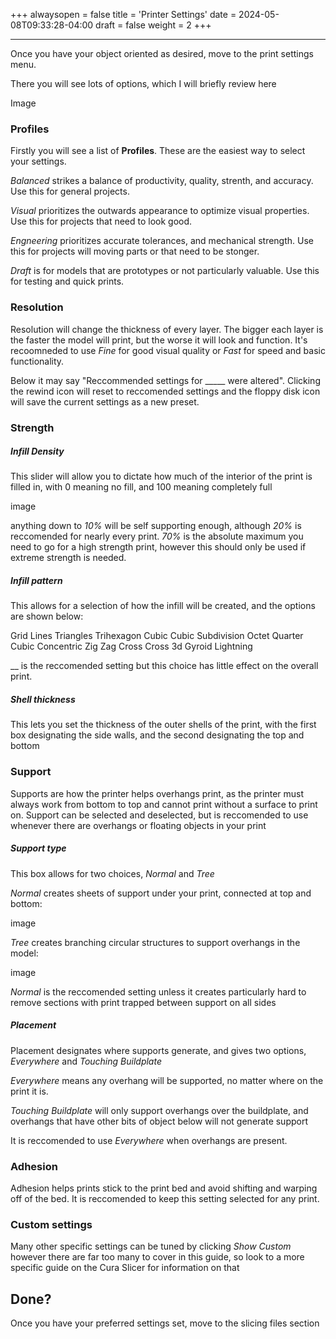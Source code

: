 +++
alwaysopen = false
title = 'Printer Settings'
date = 2024-05-08T09:33:28-04:00
draft = false
weight = 2
+++

---

Once you have your object oriented as desired, move to the print settings menu.

There you will see lots of options, which I will briefly review here 

Image

### Profiles

Firstly you will see a list of **Profiles**. These are the easiest way to select your settings.

*Balanced* strikes a balance of productivity, quality, strenth, and accuracy. Use this for general projects.

*Visual* prioritizes the outwards appearance to optimize visual properties. Use this for projects that need to look good.

*Engneering* prioritizes accurate tolerances, and mechanical strength. Use this for projects will moving parts or that need to be stonger.

*Draft* is for models that are prototypes or not particularly valuable. Use this for testing and quick prints.

### Resolution

Resolution will change the thickness of every layer. The bigger each layer is the faster the model will print, but the worse it will look and function. It's recoomneded to use *Fine* for good visual quality or *Fast* for speed and basic functionality. 

Below it may say "Reccommended settings for _____ were altered". Clicking the rewind icon will reset to reccomended settings and the floppy disk icon will save the current settings as a new preset.

### Strength

##### Infill Density

This slider will allow you to dictate how much of the interior of the print is filled in, with 0 meaning no fill, and 100 meaning completely full

image

anything down to *10%* will be self supporting enough, although *20%* is reccomended for nearly every print. *70%* is the absolute maximum you need to go for a high strength print, however this should only be used if extreme strength is needed.

##### Infill pattern

This allows for a selection of how the infill will be created, and the options are shown below:

Grid
Lines
Triangles
Trihexagon
Cubic
Cubic Subdivision
Octet
Quarter Cubic
Concentric
Zig Zag
Cross
Cross 3d
Gyroid
Lightning

__ is the reccomended setting but this choice has little effect on the overall print.

##### Shell thickness

This lets you set the thickness of the outer shells of the print, with the first box designating the side walls, and the second designating the top and bottom

### Support 

Supports are how the printer helps overhangs print, as the printer must always work from bottom to top and cannot print without a surface to print on. Support can be selected and deselected, but is reccomended to use whenever there are overhangs or floating objects in your print

##### Support type

This box allows for two choices, *Normal* and *Tree*

*Normal* creates sheets of support under your print, connected at top and bottom:

image

*Tree* creates branching circular structures to support overhangs in the model:

image

*Normal* is the reccomended setting unless it creates particularly hard to remove sections with print trapped between support on all sides

##### Placement

Placement designates where supports generate, and gives two options, *Everywhere* and *Touching Buildplate*

*Everywhere* means any overhang will be supported, no matter where on the print it is.

*Touching Buildplate* will only support overhangs over the buildplate, and overhangs that have other bits of object below will not generate support

It is reccomended to use *Everywhere* when overhangs are present.

### Adhesion

Adhesion helps prints stick to the print bed and avoid shifting and warping off of the bed. It is reccomended to keep this setting selected for any print.

### Custom settings

Many other specific settings can be tuned by clicking *Show Custom* however there are far too many to cover in this guide, so look to a more specific guide on the Cura Slicer for information on that

## Done?

Once you have your preferred settings set, move to the slicing files section

